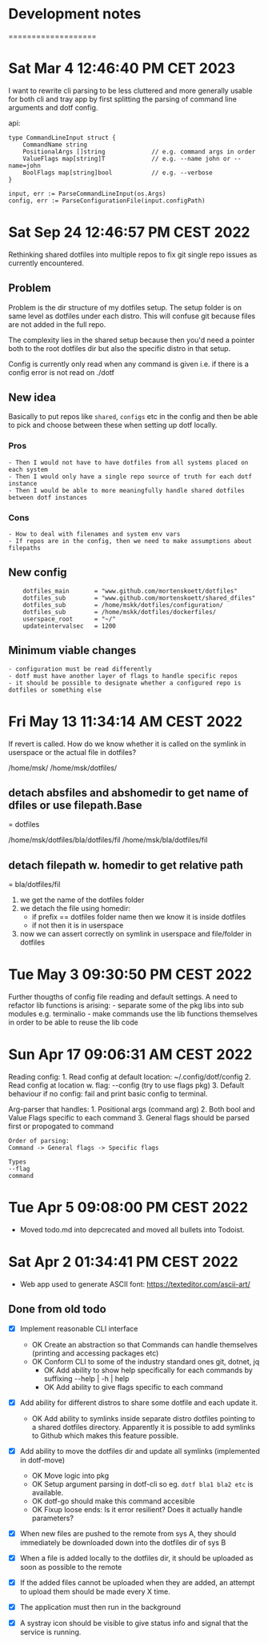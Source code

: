 # Development notes
===================

# Sat Mar  4 12:46:40 PM CET 2023
I want to rewrite cli parsing to be less cluttered and more generally usable for both cli and tray
app by first splitting the parsing of command line arguments and dotf config.

api:
```
type CommandLineInput struct {
	CommandName string
	PositionalArgs []string 			// e.g. command args in order
	ValueFlags map[string]T 			// e.g. --name john or --name=john
	BoolFlags map[string]bool			// e.g. --verbose
}

input, err := ParseCommandLineInput(os.Args)
config, err := ParseConfigurationFile(input.configPath)
```

# Sat Sep 24 12:46:57 PM CEST 2022
Rethinking shared dotfiles into multiple repos to fix git single repo issues as currently
encountered.

## Problem
Problem is the dir structure of my dotfiles setup. The setup folder is on same level as dotfiles
under each distro. This will confuse git because files are not added in the full repo.

The complexity lies in the shared setup because then you'd need a pointer both to the root dotfiles
dir but also the specific distro in that setup.

Config is currently only read when any command is given i.e. if there is a config error is not read
on ./dotf

## New idea
Basically to put repos like `shared`, `configs` etc in the config and then be able to pick and
choose between these when setting up dotf locally.

### Pros
	- Then I would not have to have dotfiles from all systems placed on each system
	- Then I would only have a single repo source of truth for each dotf instance
	- Then I would be able to more meaningfully handle shared dotfiles between dotf instances

### Cons
	- How to deal with filenames and system env vars
	- If repos are in the config, then we need to make assumptions about filepaths

## New config
```
	dotfiles_main		= "www.github.com/mortenskoett/dotfiles"
	dotfiles_sub		= "www.github.com/mortenskoett/shared_dfiles"
	dotfiles_sub		= /home/mskk/dotfiles/configuration/
	dotfiles_sub		= /home/mskk/dotfiles/dockerfiles/
	userspace_root		= "~/"
	updateintervalsec 	= 1200
```

## Minimum viable changes
	- configuration must be read differently
	- dotf must have another layer of flags to handle specific repos
	- it should be possible to designate whether a configured repo is dotfiles or something else

# Fri May 13 11:34:14 AM CEST 2022
If revert is called. How do we know whether it is called on the symlink in userspace or the actual
file in dotfiles?

/home/msk/
/home/msk/dotfiles/

## detach absfiles and abshomedir to get name of dfiles or use filepath.Base
= dotfiles

/home/msk/dotfiles/bla/dotfiles/fil
/home/msk/bla/dotfiles/fil

## detach filepath w. homedir to get relative path
= bla/dotfiles/fil

1. we get the name of the dotfiles folder
2. we detach the file using homedir:
	- if prefix == dotfiles folder name then we know it is inside dotfiles
	- if not then it is in userspace
3. now we can assert correctly on symlink in userspace and file/folder in dotfiles


# Tue May  3 09:30:50 PM CEST 2022
Further thougths of config file reading and default settings.
A need to refactor lib functions is arising:
	- separate some of the pkg libs into sub modules e.g. terminalio
	- make commands use the lib functions themselves in order to be able to reuse the lib code

# Sun Apr 17 09:06:31 AM CEST 2022
Reading config:
	1. Read config at default location: ~/.config/dotf/config
	2. Read config at location w. flag: --config (try to use flags pkg)
	3. Default behaviour if no config: fail and print basic config to terminal.

Arg-parser that handles:
	1. Positional args (command arg)
	2. Both bool and Value Flags specific to each command
	3. General flags should be parsed first or propogated to command

	Order of parsing:
	Command -> General flags -> Specific flags

	Types
	--flag
	command

# Tue Apr  5 09:08:00 PM CEST 2022
- Moved todo.md into depcrecated and moved all bullets into Todoist.

# Sat Apr  2 01:34:41 PM CEST 2022
- Web app used to generate ASCII font: https://texteditor.com/ascii-art/

## Done from old todo
- [x] Implement reasonable CLI interface
	- OK Create an abstraction so that Commands can handle themselves (printing and accessing packages etc)
	- OK Conform CLI to some of the industry standard ones git, dotnet, jq
		- OK Add ability to show help specifically for each commands by suffixing --help | -h | help
		- OK Add ability to give flags specific to each command

- [x] Add ability for different distros to share some dotfile and each update it.
	- OK Add ability to symlinks inside separate distro dotfiles pointing to
		  a shared dotfiles directory. Apparently it is possible to add symlinks to Github which makes this feature possible.
- [x] Add ability to move the dotfiles dir and update all symlinks (implemented in dotf-move)
	- OK Move logic into pkg
	- OK Setup argument parsing in dotf-cli so eg. `dotf bla1 bla2 etc` is available.
	- OK dotf-go should make this command accesible
	- OK Fixup loose ends: Is it error resilient? Does it actually handle parameters?

- [x] When new files are pushed to the remote from sys A, they should immediately be downloaded down into the dotfiles dir of sys B
- [x] When a file is added locally to the dotfiles dir, it should be uploaded as soon as possible to the remote
- [x] If the added files cannot be uploaded when they are added, an attempt to upload them should be made every X time.
- [x] The application must then run in the background
- [x] A systray icon should be visible to give status info and signal that the service is running.

